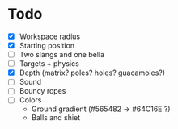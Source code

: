 Todo
====

- [x] Workspace radius
- [x] Starting position
- [ ] Two slangs and one bella
- [ ] Targets + physics
- [x] Depth (matrix? poles? holes? guacamoles?)
- [ ] Sound
- [ ] Bouncy ropes
- [ ] Colors
  - Ground gradient (#565482 -> #64C16E ?)
  - Balls and shiet
